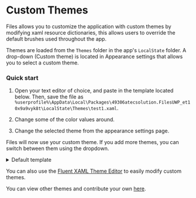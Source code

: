 # Custom Themes

Files allows you to customize the application with custom themes by modifying xaml resource dictionaries, this allows users to override the default brushes used throughout the app.

Themes are loaded from the `Themes` folder in the app's `LocalState` folder. A drop-down (Custom theme) is located in Appearance settings that allows you to select a custom theme.

### Quick start

1. Open your text editor of choice, and paste in the template located below. Then, save the file as `%userprofile%\AppData\Local\Packages\49306atecsolution.FilesUWP_et10x9a9vyk8t\LocalState\Themes\test1.xaml`.

2. Change some of the color values around.

3. Change the selected theme from the appearance settings page.

Files will now use your custom theme. If you add more themes, you can switch between them using the dropdown.

<details>
<summary>
Default template
</summary>

```xml
<ResourceDictionary
    xmlns="http://schemas.microsoft.com/winfx/2006/xaml/presentation"
    xmlns:x="http://schemas.microsoft.com/winfx/2006/xaml"
    xmlns:BelowWindows10version1809="http://schemas.microsoft.com/winfx/2006/xaml/presentation?IsApiContractNotPresent(Windows.Foundation.UniversalApiContract, 7)"
    xmlns:Windows10version1809="http://schemas.microsoft.com/winfx/2006/xaml/presentation?IsApiContractPresent(Windows.Foundation.UniversalApiContract, 7)">
    <ResourceDictionary.ThemeDictionaries>
        <ResourceDictionary x:Key="Default">
            <!-- Background Resources -->
            <SolidColorBrush x:Key="RootBackgroundBrush" Color="#AA7F3C4E" />
            <Color x:Key="SolidBackgroundFillColorBase">#97475C</Color>
            <Color x:Key="SolidBackgroundFillColorSecondary">#7F3C4E</Color>
            <Color x:Key="SolidBackgroundFillColorTertiary">#763B4A</Color>
            <Color x:Key="SolidBackgroundFillColorQuarternary">#592A37</Color>
            <SolidColorBrush x:Key="SolidBackgroundFillColorBaseBrush" Color="{ThemeResource SolidBackgroundFillColorBase}" />
            <SolidColorBrush x:Key="SolidBackgroundFillColorSecondaryBrush" Color="{ThemeResource SolidBackgroundFillColorSecondary}" />
            <SolidColorBrush x:Key="SolidBackgroundFillColorTertiaryBrush" Color="{ThemeResource SolidBackgroundFillColorTertiary}" />
            <SolidColorBrush x:Key="SolidBackgroundFillColorQuarternaryBrush" Color="{ThemeResource SolidBackgroundFillColorQuarternary}" />
            <!-- Acrylic Resources -->
            <Color x:Key="SolidBackgroundAcrylic">#592A37</Color>
            <!-- Accent Color -->
            <Color x:Key="SystemAccentColor">#CB607C</Color>
            <Color x:Key="SystemAccentColorLight1">#CB607C</Color>
            <Color x:Key="SystemAccentColorLight2">#CB607C</Color>
            <Color x:Key="SystemAccentColorLight3">#CB607C</Color>
            <Color x:Key="SystemAccentColorDark1">#CB607C</Color>
            <Color x:Key="SystemAccentColorDark2">#CB607C</Color>
            <Color x:Key="SystemAccentColorDark3">#CB607C</Color>
        </ResourceDictionary>
        <ResourceDictionary x:Key="Light">
            <!-- Background Resources -->
            <SolidColorBrush x:Key="RootBackgroundBrush" Color="#AAF17293" />
            <Color x:Key="SolidBackgroundFillColorBase">#97475C</Color>
            <Color x:Key="SolidBackgroundFillColorSecondary">#F17293</Color>
            <Color x:Key="SolidBackgroundFillColorTertiary">#E87490</Color>
            <Color x:Key="SolidBackgroundFillColorQuarternary">#CB607C</Color>
            <SolidColorBrush x:Key="SolidBackgroundFillColorBaseBrush" Color="{ThemeResource SolidBackgroundFillColorBase}" />
            <SolidColorBrush x:Key="SolidBackgroundFillColorSecondaryBrush" Color="{ThemeResource SolidBackgroundFillColorSecondary}" />
            <SolidColorBrush x:Key="SolidBackgroundFillColorTertiaryBrush" Color="{ThemeResource SolidBackgroundFillColorTertiary}" />
            <SolidColorBrush x:Key="SolidBackgroundFillColorQuarternaryBrush" Color="{ThemeResource SolidBackgroundFillColorQuarternary}" />
            <!-- Acrylic Resources -->
            <Color x:Key="SolidBackgroundAcrylic">#CB607C</Color>
            <!-- Accent Color -->
            <Color x:Key="SystemAccentColor">#97475C</Color>
            <Color x:Key="SystemAccentColorLight1">#97475C</Color>
            <Color x:Key="SystemAccentColorLight2">#97475C</Color>
            <Color x:Key="SystemAccentColorLight3">#97475C</Color>
            <Color x:Key="SystemAccentColorDark1">#97475C</Color>
            <Color x:Key="SystemAccentColorDark2">#97475C</Color>
            <Color x:Key="SystemAccentColorDark3">#97475C</Color>
        </ResourceDictionary>
    </ResourceDictionary.ThemeDictionaries>
</ResourceDictionary>
```
</details> 

You can also use the [Fluent XAML Theme Editor](https://github.com/microsoft/fluent-xaml-theme-editor) to easily modify custom themes.

You can view other themes and contribute your own [here](https://github.com/files-community/custom-themes).
